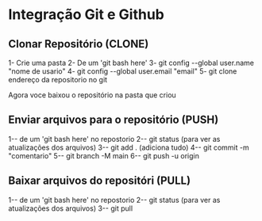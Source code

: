# Integração Git e Github

## Clonar Repositório (CLONE)
1- Crie uma pasta 
2- De um 'git bash here'
3- git config --global user.name "nome de usario"
4- git config --global user.email "email"
5- git clone endereço da repositorio no git

Agora voce baixou o repositório na pasta que criou

## Enviar arquivos para o repositório (PUSH)
1-- de um 'git bash here' no repostorio 
2-- git status (para ver as atualizações dos arquivos)
3-- git add . (adiciona tudo)
4-- git commit -m "comentario"
5-- git branch -M main
6-- git push -u origin
 
## Baixar arquivos do repositóri (PULL)
1-- de um 'git bash here' no repostorio 
2-- git status (para ver as atualizações dos arquivos)
3-- git pull
